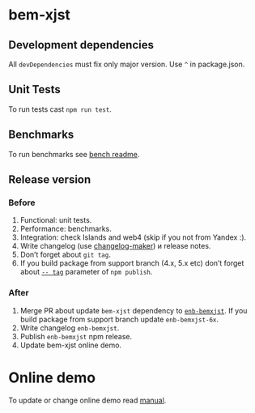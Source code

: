 # bem-xjst

## Development dependencies

All `devDependencies` must fix only major version. Use `^` in package.json.

## Unit Tests

To run tests cast `npm run test`.

## Benchmarks

To run benchmarks see [bench readme](https://github.com/bem/bem-xjst/blob/master/bench/README.md).

## Release version 

### Before

1. Functional: unit tests.
2. Performance: benchmarks.
3. Integration: check Islands and web4 (skip if you not from Yandex :).
4. Write changelog (use [changelog-maker](https://github.com/rvagg/changelog-maker)) и release notes.
5. Don’t forget about `git tag`.
6. If you build package from support branch (4.x, 5.x etc) don’t forget about [`-- tag`](https://docs.npmjs.com/cli/publish) parameter of `npm publish`.

### After
1. Merge PR about update `bem-xjst` dependency to [`enb-bemxjst`](https://github.com/enb/enb-bemxjst/). If you build package from support branch update `enb-bemxjst-6x`.
2. Write changelog `enb-bemxjst`.
3. Publish `enb-bemxjst` npm release.
4. Update bem-xjst online demo.


# Online demo 

To update or change online demo read [manual](https://github.com/bem/bem-xjst/blob/gh-pages/README.md).

